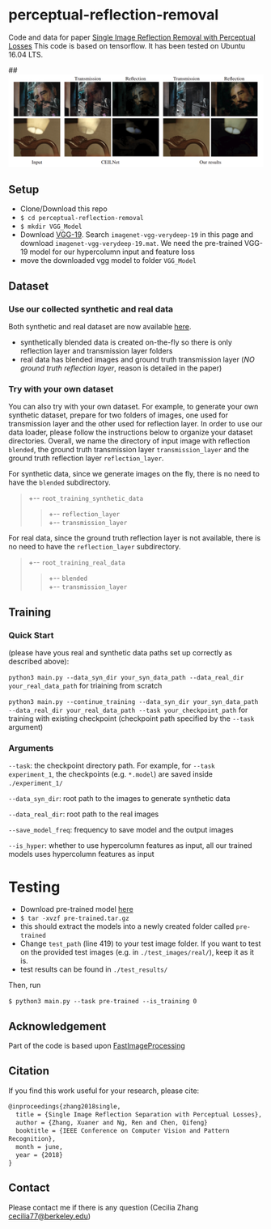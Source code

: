 # perceptual-reflection-removal


Code and data for paper [Single Image Reflection Removal with Perceptual Losses](https://arxiv.org/abs/1806.05376)
This code is based on tensorflow. It has been tested on Ubuntu 16.04 LTS.

##![Our result compared against CEILNet on real images.](./teaser/teaser.png)


## Setup
  * Clone/Download this repo
  * `$ cd perceptual-reflection-removal`
  * `$ mkdir VGG_Model`
  * Download [VGG-19](http://www.vlfeat.org/matconvnet/pretrained/#downloading-the-pre-trained-models). Search `imagenet-vgg-verydeep-19` in this page and download `imagenet-vgg-verydeep-19.mat`. We need the pre-trained VGG-19 model for our hypercolumn input and feature loss
  * move the downloaded vgg model to folder `VGG_Model`

## Dataset
### Use our collected synthetic and real data
Both synthetic and real dataset are now available [here](https://drive.google.com/drive/folders/1NYGL3wQ2pRkwfLMcV2zxXDV8JRSoVxwA?usp=sharing).
* synthetically blended data is created on-the-fly so there is only reflection layer and transmission layer folders
* real data has blended images and ground truth transmission layer (*NO ground truth reflection layer*, reason is detailed in the paper)

### Try with your own dataset
You can also try with your own dataset. For example, to generate your own synthetic dataset, prepare for two folders of images, one used for transmission layer and the other used for reflection layer. In order to use our data loader, please follow the instructions below to organize your dataset directories. Overall, we name the directory of input image with reflection `blended`, the ground truth transmission layer `transmission_layer` and the ground truth reflection layer `reflection_layer`.

For synthetic data, since we generate images on the fly, there is no need to have the `blended` subdirectory.
>+-- `root_training_synthetic_data`<br>
>>+-- `reflection_layer`<br>
>>+-- `transmission_layer`<br>

For real data, since the ground truth reflection layer is not available, there is no need to have the `reflection_layer` subdirectory.
>+-- `root_training_real_data`<br>
>>+-- `blended`<br>
>>+-- `transmission_layer`<br>

## Training
### Quick Start
(please have yous real and synthetic data paths set up correctly as described above):

`python3 main.py --data_syn_dir your_syn_data_path --data_real_dir your_real_data_path` for triaining from scratch

`python3 main.py --continue_training --data_syn_dir your_syn_data_path --data_real_dir your_real_data_path --task your_checkpoint_path` for training with existing checkpoint (checkpoint path specified by the `--task` argument)

### Arguments
`--task`: the checkpoint directory path. For example, for `--task experiment_1`, the checkpoints (e.g. `*.model`) are saved inside `./experiment_1/`

`--data_syn_dir`: root path to the images to generate synthetic data

`--data_real_dir`: root path to the real images

`--save_model_freq`: frequency to save model and the output images

`--is_hyper`: whether to use hypercolumn features as input, all our trained models uses hypercolumn features as input

# Testing

* Download pre-trained model [here](https://drive.google.com/open?id=1I9e2r_e0Ap6ds4MYRwoamUUlz6PzXPPj)
* `$ tar -xvzf pre-trained.tar.gz`
* this should extract the models into a newly created folder called `pre-trained`
* Change `test_path` (line 419) to your test image folder. If you want to test on the provided test images (e.g. in `./test_images/real/`), keep it as it is.
* test results can be found in `./test_results/`

Then, run

`$ python3 main.py --task pre-trained --is_training 0`


## Acknowledgement
Part of the code is based upon [FastImageProcessing](https://github.com/CQFIO/FastImageProcessing)

## Citation
If you find this work useful for your research, please cite:

```
@inproceedings{zhang2018single,
  title = {Single Image Reflection Separation with Perceptual Losses},
  author = {Zhang, Xuaner and Ng, Ren and Chen, Qifeng}
  booktitle = {IEEE Conference on Computer Vision and Pattern Recognition},
  month = june,
  year = {2018}
}
```

## Contact
Please contact me if there is any question (Cecilia Zhang <cecilia77@berkeley.edu>)

